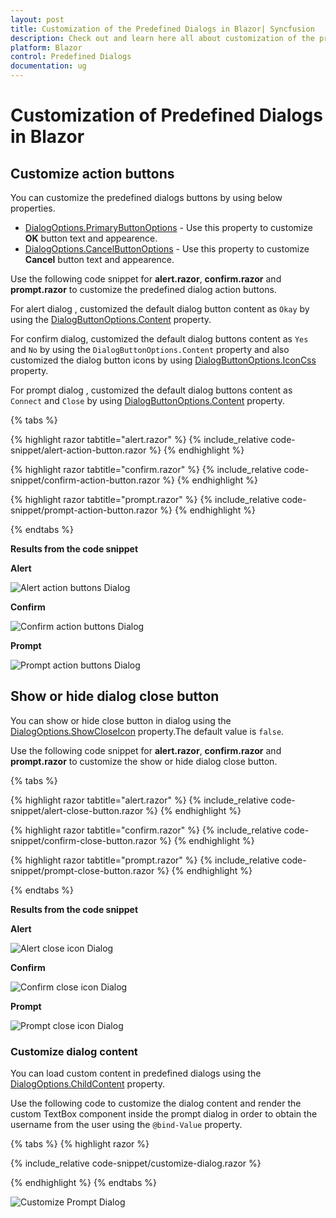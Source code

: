 ```yaml
---
layout: post
title: Customization of the Predefined Dialogs in Blazor| Syncfusion
description: Check out and learn here all about customization of the predefined dialogs in Blazor and much more details.
platform: Blazor
control: Predefined Dialogs
documentation: ug
---
```


# Customization of Predefined Dialogs in Blazor

## Customize action buttons

You can customize the predefined dialogs buttons by using below properties.
* [DialogOptions.PrimaryButtonOptions](https://help.syncfusion.com/cr/blazor/Syncfusion.Blazor.Popups.DialogOptions.html#Syncfusion_Blazor_Popups_DialogOptions_PrimaryButtonOptions) - Use this property to customize **OK** button text and appearence.
* [DialogOptions.CancelButtonOptions](https://help.syncfusion.com/cr/blazor/Syncfusion.Blazor.Popups.DialogOptions.html#Syncfusion_Blazor_Popups_DialogOptions_CancelButtonOptions) - Use this property to customize **Cancel** button text and appearence.

Use the following code snippet for **alert.razor**, **confirm.razor** and **prompt.razor** to customize the predefined dialog action buttons.

For alert dialog , customized the default dialog button content as `Okay` by using the [DialogButtonOptions.Content](https://help.syncfusion.com/cr/blazor/Syncfusion.Blazor.Popups.DialogButtonOptions.html#Syncfusion_Blazor_Popups_DialogButtonOptions_Content) property.

For confirm dialog, customized the default dialog buttons content as `Yes` and `No` by using the `DialogButtonOptions.Content` property and also customized the dialog button icons by using [DialogButtonOptions.IconCss](https://help.syncfusion.com/cr/blazor/Syncfusion.Blazor.Popups.DialogButtonOptions.html#Syncfusion_Blazor_Popups_DialogButtonOptions_IconCss) property.

For prompt dialog , customized the default dialog buttons content as `Connect` and `Close` by using [DialogButtonOptions.Content](https://help.syncfusion.com/cr/blazor/Syncfusion.Blazor.Popups.DialogButtonOptions.html#Syncfusion_Blazor_Popups_DialogButtonOptions_Content) property.

{% tabs %}

{% highlight razor tabtitle="alert.razor" %}
{% include_relative code-snippet/alert-action-button.razor %}
{% endhighlight %}

{% highlight razor tabtitle="confirm.razor" %}
{% include_relative code-snippet/confirm-action-button.razor %}
{% endhighlight %}

{% highlight razor tabtitle="prompt.razor" %}
{% include_relative code-snippet/prompt-action-button.razor %}
{% endhighlight %}

{% endtabs %}

**Results from the code snippet**

**Alert**

![Alert action buttons Dialog](./images/blazor-alert-action-button.png)

**Confirm**

![Confirm action buttons Dialog](./images/blazor-confirm-action-button.png)

**Prompt**

![Prompt action buttons Dialog](./images/blazor-prompt-action-button.png)

## Show or hide dialog close button 

You can show or hide close button in dialog using the [DialogOptions.ShowCloseIcon](https://help.syncfusion.com/cr/blazor/Syncfusion.Blazor.Popups.DialogOptions.html#Syncfusion_Blazor_Popups_DialogOptions_ShowCloseIcon) property.The default value is `false`.

Use the following code snippet for **alert.razor**, **confirm.razor** and **prompt.razor** to customize the show or hide dialog close button.

{% tabs %}

{% highlight razor tabtitle="alert.razor" %}
{% include_relative code-snippet/alert-close-button.razor %}
{% endhighlight %}

{% highlight razor tabtitle="confirm.razor" %}
{% include_relative code-snippet/confirm-close-button.razor %}
{% endhighlight %}

{% highlight razor tabtitle="prompt.razor" %}
{% include_relative code-snippet/prompt-close-button.razor %}
{% endhighlight %}

{% endtabs %}

**Results from the code snippet**

**Alert**

![Alert close icon Dialog](./images/blazor-alert-close-button.png)

**Confirm**

![Confirm close icon Dialog](./images/blazor-confirm-close-button.png)

**Prompt**

![Prompt close icon Dialog](./images/blazor-prompt-close-button.png)

### Customize dialog content

You can load custom content in predefined dialogs using the [DialogOptions.ChildContent](https://help.syncfusion.com/cr/blazor/Syncfusion.Blazor.Popups.DialogOptions.html#Syncfusion_Blazor_Popups_DialogOptions_ChildContent) property. 

Use the following code to customize the dialog content and render the custom TextBox component inside the prompt dialog in order to obtain the username from the user using the `@bind-Value` property.

{% tabs %}
{% highlight razor %}

{% include_relative code-snippet/customize-dialog.razor %}

{% endhighlight %}
{% endtabs %}

![Customize Prompt Dialog](./images/blazor-customize-dialog.png)
